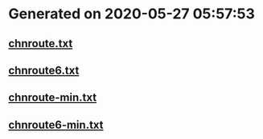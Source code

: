 # Generated on 2020-05-27 05:57:53
## [chnroute.txt](chnroute.txt)
## [chnroute6.txt](chnroute6.txt)
## [chnroute-min.txt](chnroute-min.txt)
## [chnroute6-min.txt](chnroute6-min.txt)
